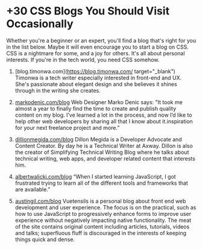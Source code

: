 # +30 CSS Blogs You Should Visit Occasionally
Whether you're a beginner or an expert, you'll find a blog that's right for you in the list below. Maybe it will even encourage you to start a blog on CSS.
CSS is a nightmare for some, and a joy for others. It's all about personal interests. If you're in the tech world, you need CSS somehow.

1) [blog.timonwa.com](https://blog.timonwa.com/ target="_blank")
Timonwa is a tech writer especially interested in front-end and UX. She's passionate about elegant design and she believes it shines through in the writing she creates. 

2) [markodenic.com/blog](url)
Web Designer Marko Denic says: "It took me almost a year to finally find the time to create and publish quality content on my blog. I’ve learned a lot in the process, and now I’d like to help other web developers by sharing all that I know about it.inspiration for your next freelance project and more.”

3) [dillionmegida.com/blog](url)
Dillon Megida is a Developer Advocate and Content Creator. By day he is a Technical Writer at Axway. Dillon is also the creator of Simplifying Technical Writing Blog where he talks about technical writing, web apps, and developer related content that interests him.

4) [albertwalicki.com/blog](url)
“When I started learning JavaScript, I got frustrated trying to learn all of the different tools and frameworks that are available.”

5) [austingil.com/blog](url)
Vuetensils is a personal blog about front end web development and user experience. The focus is on the practical, such as how to use JavaScript to progressively enhance forms to improve user experience without negatively impacting native functionality. The meat of the site contains original content including articles, tutorials, videos and talks; superfluous fluff is discouraged in the interests of keeping things quick and dense.
